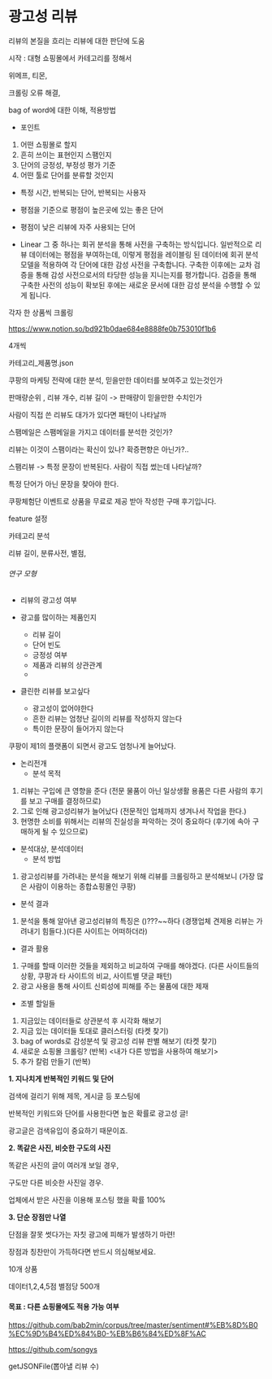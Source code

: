 # 광고성 리뷰

리뷰의 본질을 흐리는 리뷰에 대한 판단에 도움



시작 :  대형 쇼핑몰에서 카테고리를 정해서

위메프, 티몬, 

크롤링 오류 해결, 

bag of word에 대한 이해, 적용방법



- 포인트

1. 어떤 쇼핑몰로 할지
2. 흔히 쓰이는 표현인지 스팸인지
3. 단어의 긍정성, 부정성 평가 기준
4. 어떤 툴로 단어를 분류할 것인지



- 특정 시간, 반복되는 단어, 반복되는 사용자





- 평점을 기준으로 평점이 높은곳에 있는 좋은 단어
- 평점이 낮은 리뷰에 자주  사용되는 단어
- Linear
  그 중 하나는 회귀 분석을 통해 사전을 구축하는 방식입니다. 일반적으로 리뷰 데이터에는 평점을 부여하는데, 이렇게 평점을 레이블링 된 데이터에 회귀 분석 모델을 적용하여 각 단어에 대한 감성 사전을 구축합니다. 구축한 이후에는 교차 검증을 통해 감성 사전으로서의 타당한 성능을 지니는지를 평가합니다. 검증을 통해 구축한 사전의 성능이 확보된 후에는 새로운 문서에 대한 감성 분석을 수행할 수 있게 됩니다.



각자 한 상품씩 크롤링

https://www.notion.so/bd921b0dae684e8888fe0b753010f1b6

4개씩

카테고리_제품명.json



쿠팡의 마케팅 전략에 대한 분석, 믿을만한 데이터를 보여주고 있는것인가

판매량순위 , 리뷰 개수, 리뷰 길이 -> 판매량이 믿을만한 수치인가

사람이 직접 쓴 리뷰도 대가가 있다면 패턴이 나타날까

스팸메일은 스팸메일을 가지고 데이터를 분석한 것인가?

리뷰는 이것이 스팸이라는 확신이 있나? 확증편향은 아닌가?..

스팸리뷰 -> 특정 문장이 반복된다. 사람이 직접 썼는데 나타날까?

특정 단어가 아닌 문장을 찾아야 한다.

쿠팡체험단 이벤트로 상품을 무료로 제공 받아 작성한 구매 후기입니다.

feature 설정

카테고리 분석

리뷰 길이, 분류사전, 별점, 



###### 연구 모형

- 리뷰의 광고성 여부
- 광고를 많이하는 제품인지
  - 리뷰 길이
  - 단어 빈도
  - 긍정성 여부
  - 제품과 리뷰의 상관관계
  - 



- 클린한 리뷰를 보고싶다
  - 광고성이 없어야한다
  - 흔한 리뷰는 엄청난 길이의 리뷰를 작성하지 않는다
  - 특이한 문장이 들어가지 않는다



쿠팡이 제1의 플랫폼이 되면서 광고도 엄청나게 늘어났다.



- 논리전개
  - 분석 목적

1. 리뷰는 구입에 큰 영향을 준다 (전문 물품이 아닌 일상생활 용품은 다른 사람의 후기를 보고 구매를 결정하므로)
2. 그로 인해 광고성리뷰가 늘어났다 (전문적인 업체까지 생겨나서 작업을 한다.)
3. 현명한 소비를 위해서는 리뷰의 진실성을 파악하는 것이 중요하다 (후기에 속아 구매하게 될 수 있으므로)

- 분석대상, 분석데이터
  - 분석 방법

1. 광고성리뷰를 가려내는 분석을 해보기 위해 리뷰를 크롤링하고 분석해보니 (가장 많은 사람이 이용하는 종합쇼핑몰인 쿠팡)

- 분석 결과

1. 분석을 통해 알아낸 광고성리뷰의 특징은 ()???~~하다 (경쟁업체 견제용 리뷰는 가려내기 힘들다.)(다른 사이트는 어떠하더라)

- 결과 활용

1. 구매를 할때 이러한 것들을 제외하고 비교하여 구매를 해야겠다. (다른 사이트들의 상황, 쿠팡과 타 사이트의 비교, 사이트별 댓글 패턴)
2. 광고 사용을 통해 사이트 신뢰성에 피해를 주는 물품에 대한 제재



- 조별 할일들

1. 지금있는 데이터들로 상관분석 후 시각화 해보기
2. 지금 있는 데이터들 토대로 클러스터링  (타켓 찾기)
3. bag of words로 감성분석 및 광고성 리뷰 판별 해보기 (타켓 찾기)
4. 새로운 쇼핑몰 크롤링? (반복) <내가 다른 방법을 사용하여 해보기>
5. 추가 칼럼 만들기 (반복)



**1. 지나치게 반복적인 키워드 및 단어**

검색에 걸리기 위해 제목, 게시글 등 포스팅에

반복적인 키워드와 단어를 사용한다면 높은 확률로 광고성 글!

광고글은 검색유입이 중요하기 때문이죠.



**2. 똑같은 사진, 비슷한 구도의 사진**

똑같은 사진의 글이 여러개 보일 경우,

구도만 다른 비슷한 사진일 경우.

업체에서 받은 사진을 이용해 포스팅 했을 확률 100%



**3. 단순 장점만 나열**

단점을 잘못 썻다가는 자칫 광고에 피해가 발생하기 마련!

장점과 칭찬만이 가득하다면 반드시 의심해보세요.



10개 상품

데이터1,2,4,5점 별점당 500개

#### 목표 : 다른 쇼핑몰에도 적용 가능 여부



https://github.com/bab2min/corpus/tree/master/sentiment#%EB%8D%B0%EC%9D%B4%ED%84%B0-%EB%B6%84%ED%8F%AC



https://github.com/songys



getJSONFile(뽑아낼 리뷰 수)

